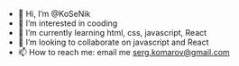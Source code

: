 - 👋 Hi, I’m @KoSeNik
- 👀 I’m interested in cooding
- 🌱 I’m currently learning html, css, javascript, React
- 💞️ I’m looking to collaborate on javascript and React
- 📫 How to reach me: email me serg.komarov@gmail.com

<!---
KoSeNik/KoSeNik is a ✨ special ✨ repository because its `README.md` (this file) appears on your GitHub profile.
You can click the Preview link to take a look at your changes.
--->
